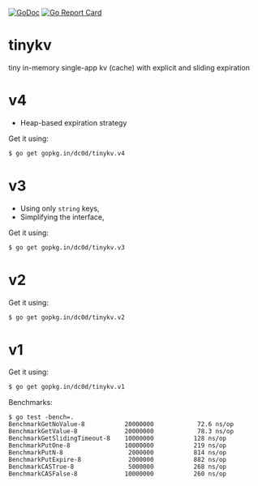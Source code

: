 [![GoDoc](https://godoc.org/github.com/dc0d/tinykv?status.svg)](https://godoc.org/github.com/dc0d/tinykv) [![Go Report Card](https://goreportcard.com/badge/github.com/dc0d/tinykv)](https://goreportcard.com/report/github.com/dc0d/tinykv)
<br/>

# tinykv
tiny in-memory single-app kv (cache) with explicit and sliding expiration


# v4

* Heap-based expiration strategy

Get it using:

```bash
$ go get gopkg.in/dc0d/tinykv.v4
```

# v3

* Using only `string` keys,
* Simplifying the interface,

Get it using:

```bash
$ go get gopkg.in/dc0d/tinykv.v3
```

# v2

Get it using:

```bash
$ go get gopkg.in/dc0d/tinykv.v2
```

# v1

Get it using:

```bash
$ go get gopkg.in/dc0d/tinykv.v1
```

Benchmarks:

```
$ go test -bench=.
BenchmarkGetNoValue-8          	20000000	        72.6 ns/op
BenchmarkGetValue-8            	20000000	        78.3 ns/op
BenchmarkGetSlidingTimeout-8   	10000000	       128 ns/op
BenchmarkPutOne-8              	10000000	       219 ns/op
BenchmarkPutN-8                	 2000000	       814 ns/op
BenchmarkPutExpire-8           	 2000000	       882 ns/op
BenchmarkCASTrue-8             	 5000000	       268 ns/op
BenchmarkCASFalse-8            	10000000	       260 ns/op
```